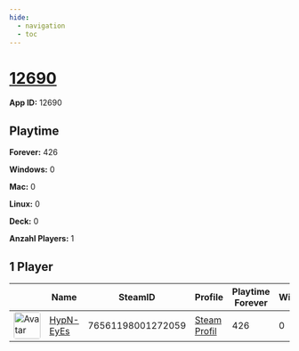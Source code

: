```yaml
---
hide:
  - navigation
  - toc
---
```

# <a href="https://steamdb.info/app/12690">12690</a>

**App ID:** 12690

## Playtime

**Forever:** 426

**Windows:** 0

**Mac:** 0

**Linux:** 0

**Deck:** 0

**Anzahl Players:** 1
## 1 Player

<table id="charts-table" class="display" style="width:100%">
            <thead>
                <tr>
                    <th></th>
                    <th>Name</th>
                    <th>SteamID</th>
                    <th>Profile</th>
                    <th>Playtime Forever</th>
                    <th>Windows</th>
                    <th>Mac</th>
                    <th>Linux</th>
                    <th>Deck</th>
                    <th>Last Played</th>
                    <th>Playtime 2 Weeks</th>
                </tr>
            </thead>
            <tbody>
        <tr>
<td><a href="https://steamcommunity.com/id/HypN-EyEs/" target="_blank"><img src="https://avatars.steamstatic.com/18cf9e93edbe79213f24fd277a0c8fc05e9ec68f_full.jpg" alt="Avatar" style="width:48px;height:48px;border-radius:4px;"></a></td><td><a href="/player/76561198001272059">HypN-EyEs</a></td><td>76561198001272059</td><td><a href="https://steamcommunity.com/id/HypN-EyEs/" target="_blank">Steam Profil</a></td><td>426</td><td>0</td><td>0</td><td>0</td><td>0</td><td>0</td><td></td></tr>
</tbody>
</table>
